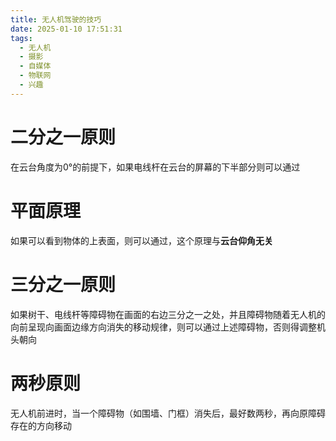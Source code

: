 ```yaml
---
title: 无人机驾驶的技巧
date: 2025-01-10 17:51:31
tags:
  - 无人机
  - 摄影
  - 自媒体
  - 物联网
  - 兴趣
---
```

# 二分之一原则
在云台角度为0°的前提下，如果电线杆在云台的屏幕的下半部分则可以通过
# 平面原理
如果可以看到物体的上表面，则可以通过，这个原理与**云台仰角无关**
# 三分之一原则
如果树干、电线杆等障碍物在画面的右边三分之一之处，并且障碍物随着无人机的向前呈现向画面边缘方向消失的移动规律，则可以通过上述障碍物，否则得调整机头朝向
# 两秒原则
无人机前进时，当一个障碍物（如围墙、门框）消失后，最好数两秒，再向原障碍存在的方向移动
